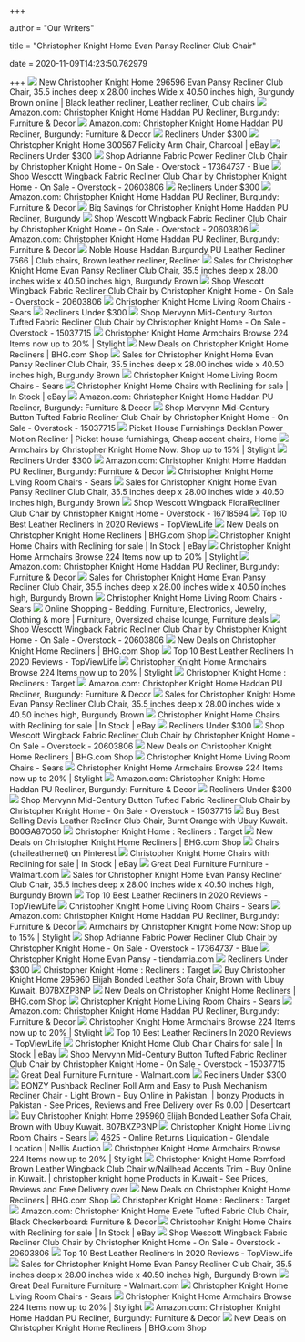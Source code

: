 +++
        
author = "Our Writers"
        
title = "Christopher Knight Home Evan Pansy Recliner Club Chair"
        
date = 2020-11-09T14:23:50.762979
        
+++
[ ![](https://i.pinimg.com/564x/7d/49/c4/7d49c43325ff28a062b143758d41279a.jpg)](https://i.pinimg.com/564x/7d/49/c4/7d49c43325ff28a062b143758d41279a.jpg) New Christopher Knight Home 296596 Evan Pansy Recliner Club Chair, 35.5  inches deep x 28.00 inches Wide x 40.50 inches high, Burgundy Brown online  | Black leather recliner, Leather recliner, Club chairs
[ ![](https://images-na.ssl-images-amazon.com/images/I/81gOgtWtMdL._AC_SX466_.jpg)](https://images-na.ssl-images-amazon.com/images/I/81gOgtWtMdL._AC_SX466_.jpg) Amazon.com: Christopher Knight Home Haddan PU Recliner, Burgundy: Furniture  & Decor
[ ![](https://m.media-amazon.com/images/I/71J15CNMSlL._AC_.__US500__.jpg)](https://m.media-amazon.com/images/I/71J15CNMSlL._AC_.__US500__.jpg) Amazon.com: Christopher Knight Home Haddan PU Recliner, Burgundy: Furniture  & Decor
[ ![](https://images-na.ssl-images-amazon.com/images/I/41YpLI353OL.jpg)](https://images-na.ssl-images-amazon.com/images/I/41YpLI353OL.jpg) Recliners Under $300
[ ![](https://images.autods.com/ebay_images/20520-Christopher-Knight-Home-300567-Felicity-Arm-Chair-Charcoal-513c0c58-642e-43b7-9be8-a33b3664572d)](https://images.autods.com/ebay_images/20520-Christopher-Knight-Home-300567-Felicity-Arm-Chair-Charcoal-513c0c58-642e-43b7-9be8-a33b3664572d) Christopher Knight Home 300567 Felicity Arm Chair, Charcoal | eBay
[ ![](https://images-na.ssl-images-amazon.com/images/I/41xjRcwL1TL.jpg)](https://images-na.ssl-images-amazon.com/images/I/41xjRcwL1TL.jpg) Recliners Under $300
[ ![](https://ak1.ostkcdn.com/images/products/is/images/direct/bbef1fff6ebc0a938bb07d1f716a62379a8b4c0a/Adrianne-Fabric-Power-Recliner-Club-Chair-by-Christopher-Knight-Home.jpg?impolicy=medium)](https://ak1.ostkcdn.com/images/products/is/images/direct/bbef1fff6ebc0a938bb07d1f716a62379a8b4c0a/Adrianne-Fabric-Power-Recliner-Club-Chair-by-Christopher-Knight-Home.jpg?impolicy=medium) Shop Adrianne Fabric Power Recliner Club Chair by Christopher Knight Home -  On Sale - Overstock - 17364737 - Blue
[ ![](https://ak1.ostkcdn.com/images/products/is/images/direct/d9e32263dc2537642ede95cec5ad8cc3d88842f9/Copper-Grove-Muir-Wingback-Fabric-Recliner-Club-Chair.jpg)](https://ak1.ostkcdn.com/images/products/is/images/direct/d9e32263dc2537642ede95cec5ad8cc3d88842f9/Copper-Grove-Muir-Wingback-Fabric-Recliner-Club-Chair.jpg) Shop Wescott Wingback Fabric Recliner Club Chair by Christopher Knight Home  - On Sale - Overstock - 20603806
[ ![](https://images-na.ssl-images-amazon.com/images/I/31Dzsr-b1LL.jpg)](https://images-na.ssl-images-amazon.com/images/I/31Dzsr-b1LL.jpg) Recliners Under $300
[ ![](https://m.media-amazon.com/images/I/91rP7n4CGRL._AC_SS350_.jpg)](https://m.media-amazon.com/images/I/91rP7n4CGRL._AC_SS350_.jpg) Amazon.com: Christopher Knight Home Haddan PU Recliner, Burgundy: Furniture  & Decor
[ ![](https://images.prod.meredith.com/product/a077329680c3f9ca5b7919bd3d26103a/1591956577820/m/haddan-faux-leather-recliner-club-chair-black-christopher-knight-home)](https://images.prod.meredith.com/product/a077329680c3f9ca5b7919bd3d26103a/1591956577820/m/haddan-faux-leather-recliner-club-chair-black-christopher-knight-home) Big Savings for Christopher Knight Home Haddan PU Recliner, Burgundy
[ ![](https://ak1.ostkcdn.com/images/products/is/images/direct/1006066c193b3c6ca4b538dbbdc490728f0c4bac/Copper-Grove-Muir-Wingback-Fabric-Recliner-Club-Chair.jpg)](https://ak1.ostkcdn.com/images/products/is/images/direct/1006066c193b3c6ca4b538dbbdc490728f0c4bac/Copper-Grove-Muir-Wingback-Fabric-Recliner-Club-Chair.jpg) Shop Wescott Wingback Fabric Recliner Club Chair by Christopher Knight Home  - On Sale - Overstock - 20603806
[ ![](https://m.media-amazon.com/images/I/61XSCNKKtcL._AC_UL400_.jpg)](https://m.media-amazon.com/images/I/61XSCNKKtcL._AC_UL400_.jpg) Amazon.com: Christopher Knight Home Haddan PU Recliner, Burgundy: Furniture  & Decor
[ ![](https://i.pinimg.com/originals/44/64/6d/44646d6484a93ff1dfe62a8c937adad6.jpg)](https://i.pinimg.com/originals/44/64/6d/44646d6484a93ff1dfe62a8c937adad6.jpg) Noble House Haddan Burgundy PU Leather Recliner 7566 | Club chairs, Brown  leather recliner, Recliner
[ ![](https://images.prod.meredith.com/product/ce82f0693f34612dfa31aa92f022820e/1579191814942/m/peltier-traditional-bedside-table-by-christopher-knight-home-22-00-w-x-16-00-d-x-28-00-h)](https://images.prod.meredith.com/product/ce82f0693f34612dfa31aa92f022820e/1579191814942/m/peltier-traditional-bedside-table-by-christopher-knight-home-22-00-w-x-16-00-d-x-28-00-h) Sales for Christopher Knight Home Evan Pansy Recliner Club Chair, 35.5  inches deep x 28.00 inches wide x 40.50 inches high, Burgundy Brown
[ ![](https://ak1.ostkcdn.com/images/products/is/images/direct/260c67b62a3c9cd5f0ad19e39217cc0a8e88bbf0/Copper-Grove-Muir-Wingback-Fabric-Recliner-Club-Chair.jpg?impolicy=medium)](https://ak1.ostkcdn.com/images/products/is/images/direct/260c67b62a3c9cd5f0ad19e39217cc0a8e88bbf0/Copper-Grove-Muir-Wingback-Fabric-Recliner-Club-Chair.jpg?impolicy=medium) Shop Wescott Wingback Fabric Recliner Club Chair by Christopher Knight Home  - On Sale - Overstock - 20603806
[ ![](https://c.shld.net/rpx/i/s/pi/mp/10160405/prod_9243179432?src=http%3A%2F%2Flyimage.club%2Fimages%2FimageC%2FALVB07555VY5Z.jpg&d=d2ebf327a15fca41f4b018f5893bc57470fc9170&hei=245&wid=245&op_sharpen=1&qlt=85)](https://c.shld.net/rpx/i/s/pi/mp/10160405/prod_9243179432?src=http%3A%2F%2Flyimage.club%2Fimages%2FimageC%2FALVB07555VY5Z.jpg&d=d2ebf327a15fca41f4b018f5893bc57470fc9170&hei=245&wid=245&op_sharpen=1&qlt=85) Christopher Knight Home Living Room Chairs - Sears
[ ![](https://images.rtg-prod.com/moylan-beige-pushback-recliner_10333487_image-item?cache-id=4b0448d7540cf80e4fdaf7fa6cd44f18)](https://images.rtg-prod.com/moylan-beige-pushback-recliner_10333487_image-item?cache-id=4b0448d7540cf80e4fdaf7fa6cd44f18) Recliners Under $300
[ ![](https://ak1.ostkcdn.com/images/products/15037715/Mervynn-Mid-Century-Button-Tufted-Fabric-Recliner-Club-Chair-by-Christopher-Knight-Home-f2b76766-36a7-4f1c-a58e-4f07c338fd3b_1000.jpg)](https://ak1.ostkcdn.com/images/products/15037715/Mervynn-Mid-Century-Button-Tufted-Fabric-Recliner-Club-Chair-by-Christopher-Knight-Home-f2b76766-36a7-4f1c-a58e-4f07c338fd3b_1000.jpg) Shop Mervynn Mid-Century Button Tufted Fabric Recliner Club Chair by Christopher  Knight Home - On Sale - Overstock - 15037715
[ ![](https://images.stylight.net/image/upload/t_web_product_330x440max_nobg/q_auto:eco,f_auto/u2wr9hdehkxywjedytbh.jpg)](https://images.stylight.net/image/upload/t_web_product_330x440max_nobg/q_auto:eco,f_auto/u2wr9hdehkxywjedytbh.jpg) Christopher Knight Home Armchairs  Browse 224 Items now up to 20% |  Stylight
[ ![](https://images.prod.meredith.com/product/98a1e3ecc26cd40e87aa9895669c06e2/1556878140937/m/dezzie-tufted-power-recliner-charcoal-grey-christopher-knight-home)](https://images.prod.meredith.com/product/98a1e3ecc26cd40e87aa9895669c06e2/1556878140937/m/dezzie-tufted-power-recliner-charcoal-grey-christopher-knight-home) New Deals on Christopher Knight Home Recliners | BHG.com Shop
[ ![](https://images.prod.meredith.com/content/281474979921456/654943)](https://images.prod.meredith.com/content/281474979921456/654943) Sales for Christopher Knight Home Evan Pansy Recliner Club Chair, 35.5  inches deep x 28.00 inches wide x 40.50 inches high, Burgundy Brown
[ ![](https://c.shld.net/rpx/i/s/pi/mp/10160405/prod_9390351632?src=http%3A%2F%2Flyimage.club%2Fimages%2FimageA%2FALVB07CGX3688.jpg&d=911feb07b32b6fbf8738239118b501ba3696ff94&hei=245&wid=245&op_sharpen=1&qlt=85)](https://c.shld.net/rpx/i/s/pi/mp/10160405/prod_9390351632?src=http%3A%2F%2Flyimage.club%2Fimages%2FimageA%2FALVB07CGX3688.jpg&d=911feb07b32b6fbf8738239118b501ba3696ff94&hei=245&wid=245&op_sharpen=1&qlt=85) Christopher Knight Home Living Room Chairs - Sears
[ ![](https://i.ebayimg.com/thumbs/images/g/0EsAAOSw7HhcG-YZ/s-l225.jpg)](https://i.ebayimg.com/thumbs/images/g/0EsAAOSw7HhcG-YZ/s-l225.jpg) Christopher Knight Home Chairs with Reclining for sale | In Stock | eBay
[ ![](https://m.media-amazon.com/images/I/61CFnLsxpCL._AC_UL400_.jpg)](https://m.media-amazon.com/images/I/61CFnLsxpCL._AC_UL400_.jpg) Amazon.com: Christopher Knight Home Haddan PU Recliner, Burgundy: Furniture  & Decor
[ ![](https://ak1.ostkcdn.com/images/products/15037715/Mervynn-Mid-Century-Button-Tufted-Fabric-Recliner-Club-Chair-by-Christopher-Knight-Home-69ade63e-260d-438b-8fee-832f88cb608b_1000.jpg)](https://ak1.ostkcdn.com/images/products/15037715/Mervynn-Mid-Century-Button-Tufted-Fabric-Recliner-Club-Chair-by-Christopher-Knight-Home-69ade63e-260d-438b-8fee-832f88cb608b_1000.jpg) Shop Mervynn Mid-Century Button Tufted Fabric Recliner Club Chair by Christopher  Knight Home - On Sale - Overstock - 15037715
[ ![](https://i.pinimg.com/originals/00/bc/22/00bc229afc963a3167538882dad1bfe2.jpg)](https://i.pinimg.com/originals/00/bc/22/00bc229afc963a3167538882dad1bfe2.jpg) Picket House Furnishings Decklan Power Motion Recliner | Picket house  furnishings, Cheap accent chairs, Home
[ ![](https://images.stylight.net/image/upload/e_trim/t_web_product_330x440max_nobg/q_auto:eco,f_auto/ythvwshbmajtb1amorqq.jpg)](https://images.stylight.net/image/upload/e_trim/t_web_product_330x440max_nobg/q_auto:eco,f_auto/ythvwshbmajtb1amorqq.jpg) Armchairs by Christopher Knight Home  Now: Shop up to 15% | Stylight
[ ![](https://images-na.ssl-images-amazon.com/images/I/41-bWofBfCL.jpg)](https://images-na.ssl-images-amazon.com/images/I/41-bWofBfCL.jpg) Recliners Under $300
[ ![](https://images-na.ssl-images-amazon.com/images/I/71df6n2zvyL._AC_UL160_SR160,160_.jpg)](https://images-na.ssl-images-amazon.com/images/I/71df6n2zvyL._AC_UL160_SR160,160_.jpg) Amazon.com: Christopher Knight Home Haddan PU Recliner, Burgundy: Furniture  & Decor
[ ![](https://c.shld.net/rpx/i/s/pi/mp/10160405/prod_9243213332?src=http%3A%2F%2Flyimage.club%2Fimages%2FimageC%2FALVB0756T91HP.jpg&d=02b5284a3c62cb89036f99851f1be116b3c7b609&hei=245&wid=245&op_sharpen=1&qlt=85)](https://c.shld.net/rpx/i/s/pi/mp/10160405/prod_9243213332?src=http%3A%2F%2Flyimage.club%2Fimages%2FimageC%2FALVB0756T91HP.jpg&d=02b5284a3c62cb89036f99851f1be116b3c7b609&hei=245&wid=245&op_sharpen=1&qlt=85) Christopher Knight Home Living Room Chairs - Sears
[ ![](https://images.prod.meredith.com/product/2f278070f8cb867ddb2cb15c545c210f/1588068094615/m/barnegat-hand-loomed-boho-throw-blanket-by-christopher-knight-home-60-00-w-x-50-00-l-white-brown)](https://images.prod.meredith.com/product/2f278070f8cb867ddb2cb15c545c210f/1588068094615/m/barnegat-hand-loomed-boho-throw-blanket-by-christopher-knight-home-60-00-w-x-50-00-l-white-brown) Sales for Christopher Knight Home Evan Pansy Recliner Club Chair, 35.5  inches deep x 28.00 inches wide x 40.50 inches high, Burgundy Brown
[ ![](https://ak1.ostkcdn.com/images/products/is/images/direct/848b0ed0b9a63d615dbf8fc2fd8b39122699cf08/Wescott-Wingback-FloralRecliner-Club-Chair-by-Christopher-Knight-Home.jpg?impolicy=medium)](https://ak1.ostkcdn.com/images/products/is/images/direct/848b0ed0b9a63d615dbf8fc2fd8b39122699cf08/Wescott-Wingback-FloralRecliner-Club-Chair-by-Christopher-Knight-Home.jpg?impolicy=medium) Shop Wescott Wingback FloralRecliner Club Chair by Christopher Knight Home  - Overstock - 16718594
[ ![](https://topviewlife.com/wp-content/uploads/2020/02/B01N8SOK1V.jpg)](https://topviewlife.com/wp-content/uploads/2020/02/B01N8SOK1V.jpg) Top 10 Best Leather Recliners In 2020 Reviews - TopViewLife
[ ![](https://images.prod.meredith.com/product/e67fb32f8fceb4337e2b1446ba162206/1493976336164/m/gannon-fabric-glider-recliner-club-chair-latte-beige-christopher-knight-home)](https://images.prod.meredith.com/product/e67fb32f8fceb4337e2b1446ba162206/1493976336164/m/gannon-fabric-glider-recliner-club-chair-latte-beige-christopher-knight-home) New Deals on Christopher Knight Home Recliners | BHG.com Shop
[ ![](https://i.ebayimg.com/thumbs/images/g/OWgAAOSwn~Jd3t8j/s-l225.jpg)](https://i.ebayimg.com/thumbs/images/g/OWgAAOSwn~Jd3t8j/s-l225.jpg) Christopher Knight Home Chairs with Reclining for sale | In Stock | eBay
[ ![](https://images.stylight.net/image/upload/t_web_product_330x440max_nobg/q_auto:eco,f_auto/wb2z5fxyxzpjrrdsckhh.jpg)](https://images.stylight.net/image/upload/t_web_product_330x440max_nobg/q_auto:eco,f_auto/wb2z5fxyxzpjrrdsckhh.jpg) Christopher Knight Home Armchairs  Browse 224 Items now up to 20% |  Stylight
[ ![](https://m.media-amazon.com/images/I/61fy65LqDrL._AC_UL400_.jpg)](https://m.media-amazon.com/images/I/61fy65LqDrL._AC_UL400_.jpg) Amazon.com: Christopher Knight Home Haddan PU Recliner, Burgundy: Furniture  & Decor
[ ![](https://images.prod.meredith.com/product/b116feb842f343fe3ec54ed8690928ca/1576925939099/m/nessa-contemporary-brown-upholstered-dining-chair)](https://images.prod.meredith.com/product/b116feb842f343fe3ec54ed8690928ca/1576925939099/m/nessa-contemporary-brown-upholstered-dining-chair) Sales for Christopher Knight Home Evan Pansy Recliner Club Chair, 35.5  inches deep x 28.00 inches wide x 40.50 inches high, Burgundy Brown
[ ![](https://c.shld.net/rpx/i/s/pi/mp/27954/prod_14237023217?src=http%3A%2F%2Fgm-images.amiventures.net%2FAMI2%2FB01BH4X978_L1.jpg&d=209523f1416a6c54fb0d606c795adfa54f37bcd4&hei=245&wid=245&op_sharpen=1&qlt=85)](https://c.shld.net/rpx/i/s/pi/mp/27954/prod_14237023217?src=http%3A%2F%2Fgm-images.amiventures.net%2FAMI2%2FB01BH4X978_L1.jpg&d=209523f1416a6c54fb0d606c795adfa54f37bcd4&hei=245&wid=245&op_sharpen=1&qlt=85) Christopher Knight Home Living Room Chairs - Sears
[ ![](https://i.pinimg.com/originals/66/41/bf/6641bf0d4e1881b2a980e60ae51b4c54.jpg)](https://i.pinimg.com/originals/66/41/bf/6641bf0d4e1881b2a980e60ae51b4c54.jpg) Online Shopping - Bedding, Furniture, Electronics, Jewelry, Clothing & more  | Furniture, Oversized chaise lounge, Furniture deals
[ ![](https://ak1.ostkcdn.com/images/products/is/images/direct/04f03b7ef4cf99be7a74ee830c309f14e537dddb/Copper-Grove-Muir-Wingback-Fabric-Recliner-Club-Chair.jpg)](https://ak1.ostkcdn.com/images/products/is/images/direct/04f03b7ef4cf99be7a74ee830c309f14e537dddb/Copper-Grove-Muir-Wingback-Fabric-Recliner-Club-Chair.jpg) Shop Wescott Wingback Fabric Recliner Club Chair by Christopher Knight Home  - On Sale - Overstock - 20603806
[ ![](https://images.prod.meredith.com/product/29bec55031ad8dd80a731a1c56485538/1525733052968/m/halima-2-seater-recliner-navy-blue-christopher-knight-home)](https://images.prod.meredith.com/product/29bec55031ad8dd80a731a1c56485538/1525733052968/m/halima-2-seater-recliner-navy-blue-christopher-knight-home) New Deals on Christopher Knight Home Recliners | BHG.com Shop
[ ![](https://topviewlife.com/wp-content/uploads/2020/02/B008B9WNAW.jpg)](https://topviewlife.com/wp-content/uploads/2020/02/B008B9WNAW.jpg) Top 10 Best Leather Recliners In 2020 Reviews - TopViewLife
[ ![](https://images.stylight.net/image/upload/t_web_product_330x440bg/q_auto:eco,f_auto/yuoad62yk5fs7yuqcazn.jpg)](https://images.stylight.net/image/upload/t_web_product_330x440bg/q_auto:eco,f_auto/yuoad62yk5fs7yuqcazn.jpg) Christopher Knight Home Armchairs  Browse 224 Items now up to 20% |  Stylight
[ ![](https://target.scene7.com/is/image/Target/GUEST_acd9dbf6-c4ab-4c8a-9794-769f454690ba?wid=150&hei=150&fmt=pjpeg)](https://target.scene7.com/is/image/Target/GUEST_acd9dbf6-c4ab-4c8a-9794-769f454690ba?wid=150&hei=150&fmt=pjpeg) Christopher Knight Home : Recliners : Target
[ ![](https://m.media-amazon.com/images/I/61n-kHqQPPL._AC_UL400_.jpg)](https://m.media-amazon.com/images/I/61n-kHqQPPL._AC_UL400_.jpg) Amazon.com: Christopher Knight Home Haddan PU Recliner, Burgundy: Furniture  & Decor
[ ![](https://images.prod.meredith.com/product/117f5145c06e1a1ad6a28334b357b11d/1572775315017/m/dining-chair-vintage-wht-21-00-x-26-25-x-40-50-h-set-of-2)](https://images.prod.meredith.com/product/117f5145c06e1a1ad6a28334b357b11d/1572775315017/m/dining-chair-vintage-wht-21-00-x-26-25-x-40-50-h-set-of-2) Sales for Christopher Knight Home Evan Pansy Recliner Club Chair, 35.5  inches deep x 28.00 inches wide x 40.50 inches high, Burgundy Brown
[ ![](https://i.ebayimg.com/thumbs/images/g/xBYAAOSw4kheLRcw/s-l225.jpg)](https://i.ebayimg.com/thumbs/images/g/xBYAAOSw4kheLRcw/s-l225.jpg) Christopher Knight Home Chairs with Reclining for sale | In Stock | eBay
[ ![](https://images-na.ssl-images-amazon.com/images/I/41ctegHdCcL.jpg)](https://images-na.ssl-images-amazon.com/images/I/41ctegHdCcL.jpg) Recliners Under $300
[ ![](https://ak1.ostkcdn.com/images/products/is/images/direct/8775f91b40239756820023d062248c8b3fc42479/Copper-Grove-Muir-Wingback-Fabric-Recliner-Club-Chair.jpg)](https://ak1.ostkcdn.com/images/products/is/images/direct/8775f91b40239756820023d062248c8b3fc42479/Copper-Grove-Muir-Wingback-Fabric-Recliner-Club-Chair.jpg) Shop Wescott Wingback Fabric Recliner Club Chair by Christopher Knight Home  - On Sale - Overstock - 20603806
[ ![](https://images.prod.meredith.com/product/86085a1eafa29a266edcc2de5683f74f/1512740767640/m/mervynn-mid-century-recliner-muted-blue-christopher-knight-home)](https://images.prod.meredith.com/product/86085a1eafa29a266edcc2de5683f74f/1512740767640/m/mervynn-mid-century-recliner-muted-blue-christopher-knight-home) New Deals on Christopher Knight Home Recliners | BHG.com Shop
[ ![](https://c.shld.net/rpx/i/s/pi/mp/10160405/prod_9243231332?src=http%3A%2F%2Flyimage.club%2Fimages%2FimageC%2FALVB07F25J3KX.jpg&d=4c770265beb70db17ca94cbf00cdaeaced0f31fb&hei=245&wid=245&op_sharpen=1&qlt=85)](https://c.shld.net/rpx/i/s/pi/mp/10160405/prod_9243231332?src=http%3A%2F%2Flyimage.club%2Fimages%2FimageC%2FALVB07F25J3KX.jpg&d=4c770265beb70db17ca94cbf00cdaeaced0f31fb&hei=245&wid=245&op_sharpen=1&qlt=85) Christopher Knight Home Living Room Chairs - Sears
[ ![](https://images.stylight.net/image/upload/t_web_product_330x440max_nobg/q_auto:eco,f_auto/twujb3qbqolvq9wpo7er.jpg)](https://images.stylight.net/image/upload/t_web_product_330x440max_nobg/q_auto:eco,f_auto/twujb3qbqolvq9wpo7er.jpg) Christopher Knight Home Armchairs  Browse 224 Items now up to 20% |  Stylight
[ ![](https://m.media-amazon.com/images/I/61-cU8ixgIL._AC_SS350_.jpg)](https://m.media-amazon.com/images/I/61-cU8ixgIL._AC_SS350_.jpg) Amazon.com: Christopher Knight Home Haddan PU Recliner, Burgundy: Furniture  & Decor
[ ![](https://images-na.ssl-images-amazon.com/images/I/51Iim-ziiXL.jpg)](https://images-na.ssl-images-amazon.com/images/I/51Iim-ziiXL.jpg) Recliners Under $300
[ ![](https://ak1.ostkcdn.com/images/products/15037715/Mervynn-Mid-Century-Button-Tufted-Fabric-Recliner-Club-Chair-by-Christopher-Knight-Home-c4ca842f-4718-4532-974e-37c82f260d8d_1000.jpg)](https://ak1.ostkcdn.com/images/products/15037715/Mervynn-Mid-Century-Button-Tufted-Fabric-Recliner-Club-Chair-by-Christopher-Knight-Home-c4ca842f-4718-4532-974e-37c82f260d8d_1000.jpg) Shop Mervynn Mid-Century Button Tufted Fabric Recliner Club Chair by Christopher  Knight Home - On Sale - Overstock - 15037715
[ ![](https://www.a.ubuy.com.kw/productimg/?image=aHR0cHM6Ly9pbWFnZXMtbmEuc3NsLWltYWdlcy1hbWF6b24uY29tL2ltYWdlcy9JLzgxJTJCNHhOSjlwbEwuX1NTNDAwXy5qcGc.jpg)](https://www.a.ubuy.com.kw/productimg/?image=aHR0cHM6Ly9pbWFnZXMtbmEuc3NsLWltYWdlcy1hbWF6b24uY29tL2ltYWdlcy9JLzgxJTJCNHhOSjlwbEwuX1NTNDAwXy5qcGc.jpg) Buy Best Selling Davis Leather Recliner Club Chair, Burnt Orange with Ubuy  Kuwait. B00GA87O50
[ ![](https://target.scene7.com/is/image/Target/GUEST_e0ecae02-e844-4132-a54d-c99e8623e4c4?wid=150&hei=150&fmt=pjpeg)](https://target.scene7.com/is/image/Target/GUEST_e0ecae02-e844-4132-a54d-c99e8623e4c4?wid=150&hei=150&fmt=pjpeg) Christopher Knight Home : Recliners : Target
[ ![](https://images.prod.meredith.com/product/17323c9b3cc1b8d19f5d5b89e8f70108/1512716701955/m/mervynn-mid-century-recliner-muted-blue-set-of-2-christopher-knight-home)](https://images.prod.meredith.com/product/17323c9b3cc1b8d19f5d5b89e8f70108/1512716701955/m/mervynn-mid-century-recliner-muted-blue-set-of-2-christopher-knight-home) New Deals on Christopher Knight Home Recliners | BHG.com Shop
[ ![](https://i.pinimg.com/236x/88/9c/e1/889ce118034a6c7e1cb77501f2c5a341.jpg)](https://i.pinimg.com/236x/88/9c/e1/889ce118034a6c7e1cb77501f2c5a341.jpg) Chairs (chaileathernet) on Pinterest
[ ![](https://i.ebayimg.com/thumbs/images/g/eKMAAOSwCH9fUCfm/s-l225.jpg)](https://i.ebayimg.com/thumbs/images/g/eKMAAOSwCH9fUCfm/s-l225.jpg) Christopher Knight Home Chairs with Reclining for sale | In Stock | eBay
[ ![](https://i5.walmartimages.com/asr/70942937-9cc7-4136-9314-96c77823f821.680e2cba36e001e4f824a6476625ff97.jpeg?odnHeight=200&odnWidth=200&odnBg=ffffff)](https://i5.walmartimages.com/asr/70942937-9cc7-4136-9314-96c77823f821.680e2cba36e001e4f824a6476625ff97.jpeg?odnHeight=200&odnWidth=200&odnBg=ffffff) Great Deal Furniture Furniture - Walmart.com
[ ![](https://cdn-image.realsimple.com/sites/default/files/styles/rs_horizontal_image_4/public/wine-online-box_copy.jpg)](https://cdn-image.realsimple.com/sites/default/files/styles/rs_horizontal_image_4/public/wine-online-box_copy.jpg) Sales for Christopher Knight Home Evan Pansy Recliner Club Chair, 35.5  inches deep x 28.00 inches wide x 40.50 inches high, Burgundy Brown
[ ![](https://topviewlife.com/wp-content/uploads/2020/02/B01BDY5RKE.jpg)](https://topviewlife.com/wp-content/uploads/2020/02/B01BDY5RKE.jpg) Top 10 Best Leather Recliners In 2020 Reviews - TopViewLife
[ ![](https://c.shld.net/rpx/i/s/pi/mp/10160405/prod_9390354232?src=http%3A%2F%2Flyimage.club%2Fimages%2FimageA%2FALVB07574L47R.jpg&d=52dd1f20d48801f1e16ef06bbbab3b901b8c7c71&hei=245&wid=245&op_sharpen=1&qlt=85)](https://c.shld.net/rpx/i/s/pi/mp/10160405/prod_9390354232?src=http%3A%2F%2Flyimage.club%2Fimages%2FimageA%2FALVB07574L47R.jpg&d=52dd1f20d48801f1e16ef06bbbab3b901b8c7c71&hei=245&wid=245&op_sharpen=1&qlt=85) Christopher Knight Home Living Room Chairs - Sears
[ ![](https://m.media-amazon.com/images/I/81bt+GAHyCL._AC_SS350_.jpg)](https://m.media-amazon.com/images/I/81bt+GAHyCL._AC_SS350_.jpg) Amazon.com: Christopher Knight Home Haddan PU Recliner, Burgundy: Furniture  & Decor
[ ![](https://images.stylight.net/image/upload/t_web_product_330x440bg/q_auto:eco,f_auto/lbwmyqo0p7wfl6445ji7.jpg)](https://images.stylight.net/image/upload/t_web_product_330x440bg/q_auto:eco,f_auto/lbwmyqo0p7wfl6445ji7.jpg) Armchairs by Christopher Knight Home  Now: Shop up to 15% | Stylight
[ ![](https://ak1.ostkcdn.com/images/products/is/images/direct/137e04a0bf0e94f081e71052e9b3d1cb0567a3c1/Adrianne-Fabric-Power-Recliner-Club-Chair-by-Christopher-Knight-Home.jpg)](https://ak1.ostkcdn.com/images/products/is/images/direct/137e04a0bf0e94f081e71052e9b3d1cb0567a3c1/Adrianne-Fabric-Power-Recliner-Club-Chair-by-Christopher-Knight-Home.jpg) Shop Adrianne Fabric Power Recliner Club Chair by Christopher Knight Home -  On Sale - Overstock - 17364737 - Blue
[ ![](https://images-na.ssl-images-amazon.com/images/I/51bVso0bpYL._SX500_SY500_CR,0,0,500,500_.jpg)](https://images-na.ssl-images-amazon.com/images/I/51bVso0bpYL._SX500_SY500_CR,0,0,500,500_.jpg) Christopher Knight Home Evan Pansy - tiendamia.com
[ ![](https://images-na.ssl-images-amazon.com/images/I/51EM465ZF0L.jpg)](https://images-na.ssl-images-amazon.com/images/I/51EM465ZF0L.jpg) Recliners Under $300
[ ![](https://target.scene7.com/is/image/Target/GUEST_035771ca-87cf-4e2b-9701-2f8b1bb01862?wid=150&hei=150&fmt=pjpeg)](https://target.scene7.com/is/image/Target/GUEST_035771ca-87cf-4e2b-9701-2f8b1bb01862?wid=150&hei=150&fmt=pjpeg) Christopher Knight Home : Recliners : Target
[ ![](https://www.a.ubuy.com.kw/productimg/?image=aHR0cHM6Ly9pbWFnZXMtbmEuc3NsLWltYWdlcy1hbWF6b24uY29tL2ltYWdlcy9JL0ExNi1yOXJzNTFMLl9TUzQwMF8uanBn.jpg)](https://www.a.ubuy.com.kw/productimg/?image=aHR0cHM6Ly9pbWFnZXMtbmEuc3NsLWltYWdlcy1hbWF6b24uY29tL2ltYWdlcy9JL0ExNi1yOXJzNTFMLl9TUzQwMF8uanBn.jpg) Buy Christopher Knight Home 295960 Elijah Bonded Leather Sofa Chair, Brown  with Ubuy Kuwait. B07BXZP3NP
[ ![](https://images.prod.meredith.com/product/378d0012d50deefde1bd1b4df413dd3b/1512719182719/m/mervynn-mid-century-recliner-muted-yellow-christopher-knight-home)](https://images.prod.meredith.com/product/378d0012d50deefde1bd1b4df413dd3b/1512719182719/m/mervynn-mid-century-recliner-muted-yellow-christopher-knight-home) New Deals on Christopher Knight Home Recliners | BHG.com Shop
[ ![](https://c.shld.net/rpx/i/s/pi/mp/10160405/prod_9243222532?src=http%3A%2F%2Flyimage.club%2Fimages%2FimageC%2FALVB073XGV8L6.jpg&d=b06180e2cdc503a53e72ea0eb28db27eb5343600&hei=245&wid=245&op_sharpen=1&qlt=85)](https://c.shld.net/rpx/i/s/pi/mp/10160405/prod_9243222532?src=http%3A%2F%2Flyimage.club%2Fimages%2FimageC%2FALVB073XGV8L6.jpg&d=b06180e2cdc503a53e72ea0eb28db27eb5343600&hei=245&wid=245&op_sharpen=1&qlt=85) Christopher Knight Home Living Room Chairs - Sears
[ ![](https://m.media-amazon.com/images/I/41ul3LMvqdL._AC_UL400_.jpg)](https://m.media-amazon.com/images/I/41ul3LMvqdL._AC_UL400_.jpg) Amazon.com: Christopher Knight Home Haddan PU Recliner, Burgundy: Furniture  & Decor
[ ![](https://images.stylight.net/image/upload/t_web_product_330x440max_nobg/q_auto:eco,f_auto/zh8a41rvykgjpv2gectf.jpg)](https://images.stylight.net/image/upload/t_web_product_330x440max_nobg/q_auto:eco,f_auto/zh8a41rvykgjpv2gectf.jpg) Christopher Knight Home Armchairs  Browse 224 Items now up to 20% |  Stylight
[ ![](https://topviewlife.com/wp-content/uploads/2020/02/B00KXCI23W.jpg)](https://topviewlife.com/wp-content/uploads/2020/02/B00KXCI23W.jpg) Top 10 Best Leather Recliners In 2020 Reviews - TopViewLife
[ ![](https://i.ebayimg.com/thumbs/images/g/S7UAAOSwfHpdOWf9/s-l225.jpg)](https://i.ebayimg.com/thumbs/images/g/S7UAAOSwfHpdOWf9/s-l225.jpg) Christopher Knight Home Club Chair Chairs for sale | In Stock | eBay
[ ![](https://ak1.ostkcdn.com/images/products/15037715/Mervynn-Mid-Century-Button-Tufted-Fabric-Recliner-Club-Chair-by-Christopher-Knight-Home-8fa481fd-38c3-4413-a369-9bb0ce4862fb_1000.jpg)](https://ak1.ostkcdn.com/images/products/15037715/Mervynn-Mid-Century-Button-Tufted-Fabric-Recliner-Club-Chair-by-Christopher-Knight-Home-8fa481fd-38c3-4413-a369-9bb0ce4862fb_1000.jpg) Shop Mervynn Mid-Century Button Tufted Fabric Recliner Club Chair by Christopher  Knight Home - On Sale - Overstock - 15037715
[ ![](https://i5.walmartimages.com/asr/db1a492f-4999-4348-ba5a-86b740afc141.2487171f3dc92df9bb0ba020bea2dc9a.jpeg?odnHeight=200&odnWidth=200&odnBg=ffffff)](https://i5.walmartimages.com/asr/db1a492f-4999-4348-ba5a-86b740afc141.2487171f3dc92df9bb0ba020bea2dc9a.jpeg?odnHeight=200&odnWidth=200&odnBg=ffffff) Great Deal Furniture Furniture - Walmart.com
[ ![](https://images-na.ssl-images-amazon.com/images/I/51oNLfkP9CL.jpg)](https://images-na.ssl-images-amazon.com/images/I/51oNLfkP9CL.jpg) Recliners Under $300
[ ![](https://m.media-amazon.com/images/I/91rUpqTWU5L.jpg)](https://m.media-amazon.com/images/I/91rUpqTWU5L.jpg) BONZY Pushback Recliner Roll Arm and Easy to Push Mechanism Recliner Chair  - Light Brown - Buy Online in Pakistan. | bonzy Products in Pakistan - See  Prices, Reviews and Free Delivery over Rs 0.00 | Desertcart
[ ![](https://www.a.ubuy.com.kw/productimg/?image=aHR0cHM6Ly9pbWFnZXMtbmEuc3NsLWltYWdlcy1hbWF6b24uY29tL2ltYWdlcy9JLzkxSDRHR08tSnBMLl9TUzQwMF8uanBn.jpg)](https://www.a.ubuy.com.kw/productimg/?image=aHR0cHM6Ly9pbWFnZXMtbmEuc3NsLWltYWdlcy1hbWF6b24uY29tL2ltYWdlcy9JLzkxSDRHR08tSnBMLl9TUzQwMF8uanBn.jpg) Buy Christopher Knight Home 295960 Elijah Bonded Leather Sofa Chair, Brown  with Ubuy Kuwait. B07BXZP3NP
[ ![](https://c.shld.net/rpx/i/s/pi/mp/27954/prod_14236767917?src=http%3A%2F%2Fgm-images.amiventures.net%2FAMI2%2FB011J1FP0I_L1.jpg&d=433afbd00a9eec3c1b1ce2498c8f652da0d98b5a&hei=245&wid=245&op_sharpen=1&qlt=85)](https://c.shld.net/rpx/i/s/pi/mp/27954/prod_14236767917?src=http%3A%2F%2Fgm-images.amiventures.net%2FAMI2%2FB011J1FP0I_L1.jpg&d=433afbd00a9eec3c1b1ce2498c8f652da0d98b5a&hei=245&wid=245&op_sharpen=1&qlt=85) Christopher Knight Home Living Room Chairs - Sears
[ ![](https://d3d4g4mcnd8edy.cloudfront.net/auctionimages/900/0315/w5e6e54cfaeac91_t.jpg)](https://d3d4g4mcnd8edy.cloudfront.net/auctionimages/900/0315/w5e6e54cfaeac91_t.jpg) 4625 - Online Returns Liquidation - Glendale Location | Nellis Auction
[ ![](https://images.stylight.net/image/upload/e_trim/t_web_product_330x440max_nobg/q_auto:eco,f_auto/gvufaltsbtdho3wrdcsa.jpg)](https://images.stylight.net/image/upload/e_trim/t_web_product_330x440max_nobg/q_auto:eco,f_auto/gvufaltsbtdho3wrdcsa.jpg) Christopher Knight Home Armchairs  Browse 224 Items now up to 20% |  Stylight
[ ![](https://images-na.ssl-images-amazon.com/images/I/6129tVOeCcL.jpg)](https://images-na.ssl-images-amazon.com/images/I/6129tVOeCcL.jpg) Christopher Knight Home Romford Brown Leather Wingback Club Chair  w/Nailhead Accents Trim - Buy Online in Kuwait. | christopher knight home  Products in Kuwait - See Prices, Reviews and Free Delivery over
[ ![](https://images.prod.meredith.com/product/832eb8838225b0a4c41004ac2333f367/1512740740162/m/mervynn-mid-century-recliner-muted-green-christopher-knight-home)](https://images.prod.meredith.com/product/832eb8838225b0a4c41004ac2333f367/1512740740162/m/mervynn-mid-century-recliner-muted-green-christopher-knight-home) New Deals on Christopher Knight Home Recliners | BHG.com Shop
[ ![](https://target.scene7.com/is/image/Target/GUEST_ea5f1b31-3098-4992-ad96-79967dee19f5?wid=150&hei=150&fmt=pjpeg)](https://target.scene7.com/is/image/Target/GUEST_ea5f1b31-3098-4992-ad96-79967dee19f5?wid=150&hei=150&fmt=pjpeg) Christopher Knight Home : Recliners : Target
[ ![](https://images-na.ssl-images-amazon.com/images/I/91z7qdiUakL._AC_SL1500_.jpg)](https://images-na.ssl-images-amazon.com/images/I/91z7qdiUakL._AC_SL1500_.jpg) Amazon.com: Christopher Knight Home Evete Tufted Fabric Club Chair, Black  Checkerboard: Furniture & Decor
[ ![](https://i.ebayimg.com/thumbs/images/g/UGMAAOSw5~VfkOY7/s-l225.jpg)](https://i.ebayimg.com/thumbs/images/g/UGMAAOSw5~VfkOY7/s-l225.jpg) Christopher Knight Home Chairs with Reclining for sale | In Stock | eBay
[ ![](https://ak1.ostkcdn.com/images/products/is/images/direct/90fd9519937400f86df878b64c3168eb9fb12002/Copper-Grove-Muir-Wingback-Fabric-Recliner-Club-Chair.jpg)](https://ak1.ostkcdn.com/images/products/is/images/direct/90fd9519937400f86df878b64c3168eb9fb12002/Copper-Grove-Muir-Wingback-Fabric-Recliner-Club-Chair.jpg) Shop Wescott Wingback Fabric Recliner Club Chair by Christopher Knight Home  - On Sale - Overstock - 20603806
[ ![](https://topviewlife.com/wp-content/uploads/2020/02/B00A50Q0FY.jpg)](https://topviewlife.com/wp-content/uploads/2020/02/B00A50Q0FY.jpg) Top 10 Best Leather Recliners In 2020 Reviews - TopViewLife
[ ![](https://images.prod.meredith.com/product/b39e1a7c2b869b63e0b1591527448aa3/1559470488608/m/moes-home-collection-blue-abstract-35-5-inch-x-37-inch-canvas-wall-art)](https://images.prod.meredith.com/product/b39e1a7c2b869b63e0b1591527448aa3/1559470488608/m/moes-home-collection-blue-abstract-35-5-inch-x-37-inch-canvas-wall-art) Sales for Christopher Knight Home Evan Pansy Recliner Club Chair, 35.5  inches deep x 28.00 inches wide x 40.50 inches high, Burgundy Brown
[ ![](https://i5.walmartimages.com/asr/c28c1e78-c8f3-48a4-9716-d59701f7048c_1.9149ff8f3f48f3bd3675fa79ba91af1b.jpeg?odnHeight=200&odnWidth=200&odnBg=ffffff)](https://i5.walmartimages.com/asr/c28c1e78-c8f3-48a4-9716-d59701f7048c_1.9149ff8f3f48f3bd3675fa79ba91af1b.jpeg?odnHeight=200&odnWidth=200&odnBg=ffffff) Great Deal Furniture Furniture - Walmart.com
[ ![](https://c.shld.net/rpx/i/s/pi/mp/27954/prod_14218555617?src=http%3A%2F%2Fimages.amiventures.net%2FB01N3WJ0H5_L1.jpg&d=aa39eb16b607268f8b315fbc68d215248dd02f44&hei=245&wid=245&op_sharpen=1&qlt=85)](https://c.shld.net/rpx/i/s/pi/mp/27954/prod_14218555617?src=http%3A%2F%2Fimages.amiventures.net%2FB01N3WJ0H5_L1.jpg&d=aa39eb16b607268f8b315fbc68d215248dd02f44&hei=245&wid=245&op_sharpen=1&qlt=85) Christopher Knight Home Living Room Chairs - Sears
[ ![](https://images.stylight.net/image/upload/t_web_product_330x440max_nobg/q_auto:eco,f_auto/enwoau2z3h7utngluerv.jpg)](https://images.stylight.net/image/upload/t_web_product_330x440max_nobg/q_auto:eco,f_auto/enwoau2z3h7utngluerv.jpg) Christopher Knight Home Armchairs  Browse 224 Items now up to 20% |  Stylight
[ ![](https://images-na.ssl-images-amazon.com/images/I/41ySir7Z76L._AC_UL160_SR160,160_.jpg)](https://images-na.ssl-images-amazon.com/images/I/41ySir7Z76L._AC_UL160_SR160,160_.jpg) Amazon.com: Christopher Knight Home Haddan PU Recliner, Burgundy: Furniture  & Decor
[ ![](https://images.prod.meredith.com/product/f977e312b92d09e2ca74ebc9f0555949/1551926588128/m/dezzie-tufted-power-recliner-navy-blue-christopher-knight-home)](https://images.prod.meredith.com/product/f977e312b92d09e2ca74ebc9f0555949/1551926588128/m/dezzie-tufted-power-recliner-navy-blue-christopher-knight-home) New Deals on Christopher Knight Home Recliners | BHG.com Shop
